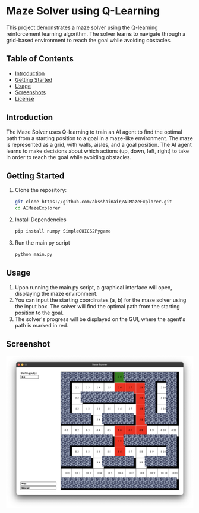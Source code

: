 # Maze Solver using Q-Learning

This project demonstrates a maze solver using the Q-learning reinforcement learning algorithm. The solver learns to navigate through a grid-based environment to reach the goal while avoiding obstacles.

## Table of Contents

- [Introduction](#introduction)
- [Getting Started](#getting-started)
- [Usage](#usage)
- [Screenshots](#screenshots)
- [License](#license)

## Introduction

The Maze Solver uses Q-learning to train an AI agent to find the optimal path from a starting position to a goal in a maze-like environment. The maze is represented as a grid, with walls, aisles, and a goal position. The AI agent learns to make decisions about which actions (up, down, left, right) to take in order to reach the goal while avoiding obstacles.

## Getting Started

1. Clone the repository:

    ```bash
    git clone https://github.com/aksshainair/AIMazeExplorer.git
    cd AIMazeExplorer
    ```

2. Install Dependencies

    ```bash
    pip install numpy SimpleGUICS2Pygame
    ```

3. Run the main.py script

    ```bash
    python main.py
    ```

## Usage

1. Upon running the main.py script, a graphical interface will open, displaying the maze environment.
2. You can input the starting coordinates (a, b) for the maze solver using the input box. The solver will find the optimal path from the starting position to the goal.
3. The solver's progress will be displayed on the GUI, where the agent's path is marked in red.

## Screenshot

![Alt Demo Image](https://raw.githubusercontent.com/aksshainair/AIMazeExplorer/main/screenshots/maze.png)



